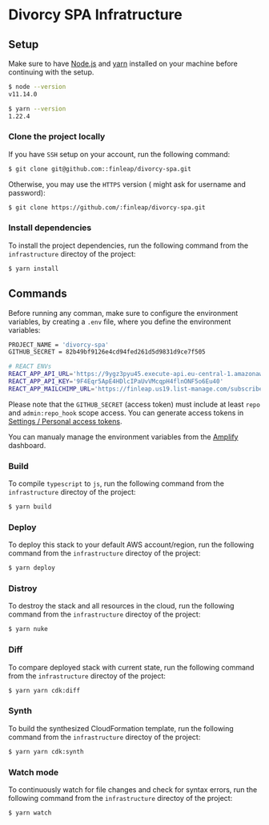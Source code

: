# Divorcy SPA Infratructure

## Setup

Make sure to have [Node.js](https://nodejs.org) and [yarn](https://yarnpkg.com) installed on your machine before continuing with the setup.

```bash
$ node --version
v11.14.0

$ yarn --version
1.22.4
```

### Clone the project locally

If you have `SSH` setup on your account, run the following command:

```bash
$ git clone git@github.com::finleap/divorcy-spa.git
```

Otherwise, you may use the `HTTPS` version ( might ask for username and password):

```bash
$ git clone https://github.com/:finleap/divorcy-spa.git
```

### Install dependencies

To install the project dependencies, run the following command from the `infrastructure` directoy of the project:

```bash
$ yarn install
```

## Commands

Before running any comman, make sure to configure the environment variables, by creating a `.env` file, where you define the environment variables:

```bash
PROJECT_NAME = 'divorcy-spa'
GITHUB_SECRET = 82b49bf9126e4cd94fed261d5d9831d9ce7f505

# REACT ENVs
REACT_APP_API_URL='https://9ygz3pyu45.execute-api.eu-central-1.amazonaws.com'
REACT_APP_API_KEY='9F4Eqr5ApE4HDlcIPaUvVMcqpH4flnONF5o6Eu40'
REACT_APP_MAILCHIMP_URL='https://finleap.us19.list-manage.com/subscribe/post?u=979577850ed7008dcd7b31f0d&amp;id=c79131ac6d'
```

Please note that the `GITHUB_SECRET` (access token) must include at least `repo` and `admin:repo_hook` scope access. You can generate access tokens in [Settings / Personal access tokens](https://github.com/settings/tokens/).

You can manualy manage the environment variables from the [Amplify](https://eu-central-1.console.aws.amazon.com/amplify/home?region=eu-central-1#/) dashboard.

### Build

To compile `typescript` to `js`, run the following command from the `infrastructure` directoy of the project:

```bash
$ yarn build
```

### Deploy

To deploy this stack to your default AWS account/region, run the following command from the `infrastructure` directoy of the project:

```bash
$ yarn deploy
```

### Distroy

To destroy the stack and all resources in the cloud, run the following command from the `infrastructure` directoy of the project:

```bash
$ yarn nuke
```

### Diff

To compare deployed stack with current state, run the following command from the `infrastructure` directoy of the project:

```bash
$ yarn yarn cdk:diff
```

### Synth

To build the synthesized CloudFormation template, run the following command from the `infrastructure` directoy of the project:

```bash
$ yarn yarn cdk:synth
```

### Watch mode

To continuously watch for file changes and check for syntax errors, run the following command from the `infrastructure` directoy of the project:

```bash
$ yarn watch
```
